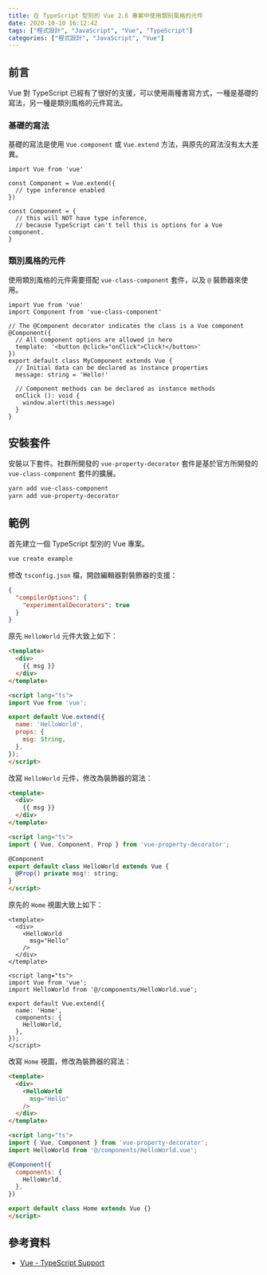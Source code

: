 ```yaml
---
title: 在 TypeScript 型別的 Vue 2.6 專案中使用類別風格的元件
date: 2020-10-10 16:12:42
tags: ["程式設計", "JavaScript", "Vue", "TypeScript"]
categories: ["程式設計", "JavaScript", "Vue"]
---
```


## 前言

Vue 對 TypeScript 已經有了很好的支援，可以使用兩種書寫方式，一種是基礎的寫法，另一種是類別風格的元件寫法。

### 基礎的寫法

基礎的寫法是使用 `Vue.component` 或 `Vue.extend` 方法，與原先的寫法沒有太大差異。

```JS
import Vue from 'vue'

const Component = Vue.extend({
  // type inference enabled
})

const Component = {
  // this will NOT have type inference,
  // because TypeScript can't tell this is options for a Vue component.
}
```

### 類別風格的元件

使用類別風格的元件需要搭配 `vue-class-component` 套件，以及 `@` 裝飾器來使用。

```JS
import Vue from 'vue'
import Component from 'vue-class-component'

// The @Component decorator indicates the class is a Vue component
@Component({
  // All component options are allowed in here
  template: '<button @click="onClick">Click!</button>'
})
export default class MyComponent extends Vue {
  // Initial data can be declared as instance properties
  message: string = 'Hello!'

  // Component methods can be declared as instance methods
  onClick (): void {
    window.alert(this.message)
  }
}
```

## 安裝套件

安裝以下套件。社群所開發的 `vue-property-decorator` 套件是基於官方所開發的 `vue-class-component` 套件的擴展。

```BASH
yarn add vue-class-component
yarn add vue-property-decorator
```

## 範例

首先建立一個 TypeScript 型別的 Vue 專案。

```BASH
vue create example
```

修改 `tsconfig.json` 檔，開啟編輯器對裝飾器的支援：

```JSON
{
  "compilerOptions": {
    "experimentalDecorators": true
  }
}
```

原先 `HelloWorld` 元件大致上如下：

```HTML
<template>
  <div>
    {{ msg }}
  </div>
</template>

<script lang="ts">
import Vue from 'vue';

export default Vue.extend({
  name: 'HelloWorld',
  props: {
    msg: String,
  },
});
</script>
```

改寫 `HelloWorld` 元件，修改為裝飾器的寫法：

```HTML
<template>
  <div>
    {{ msg }}
  </div>
</template>

<script lang="ts">
import { Vue, Component, Prop } from 'vue-property-decorator';

@Component
export default class HelloWorld extends Vue {
  @Prop() private msg!: string;
}
</script>
```

原先的 `Home` 視圖大致上如下：

```TS
<template>
  <div>
    <HelloWorld
      msg="Hello"
    />
  </div>
</template>

<script lang="ts">
import Vue from 'vue';
import HelloWorld from '@/components/HelloWorld.vue';

export default Vue.extend({
  name: 'Home',
  components: {
    HelloWorld,
  },
});
</script>
```

改寫 `Home` 視圖，修改為裝飾器的寫法：

```HTML
<template>
  <div>
    <HelloWorld
      msg="Hello"
    />
  </div>
</template>

<script lang="ts">
import { Vue, Component } from 'vue-property-decorator';
import HelloWorld from '@/components/HelloWorld.vue';

@Component({
  components: {
    HelloWorld,
  },
})

export default class Home extends Vue {}
</script>
```

## 參考資料

- [Vue - TypeScript Support](https://vuejs.org/v2/guide/typescript.html)
